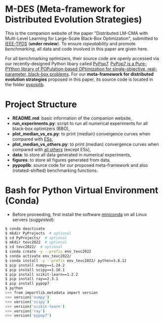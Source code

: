 # M-DES (Meta-framework for Distributed Evolution Strategies)

This is the companion website of the paper "Distributed LM-CMA with Multi-Level Learning for Large-Scale Black-Box Optimization", submitted to [IEEE-TPDS](https://ieeexplore.ieee.org/xpl/RecentIssue.jsp?punumber=4235) (**under review**). To ensure *repeatability* and promote *benchmarking*, all data and code involved in this paper are given here.

For all benchmarking optimizers, their source code are openly accessed via our recently-designed Python libary called [PyPop7](https://github.com/Evolutionary-Intelligence/pypop). [PyPop7 is a Pure-PYthon library of POPulation-based OPtimization for single-objective, real-parameter, black-box problems](https://pypop.readthedocs.io/). For our **meta-framework for distributed evolution strategies** proposed in this paper, its source code is located in the folder [pypoplib](https://github.com/Evolutionary-Intelligence/M-DES/tree/main/pypoplib).

# Project Structure

* **README.md**: basic information of the companion website,
* **run_experiments.py**: script to run all numerical experiments for all black-box optimizers (BBO),
* **plot_median_vs_es.py**: to print (median) convergence curves when compared with [ESs](https://pypop.readthedocs.io/en/latest/es/es.html),
* **plot_median_vs_others.py**: to print (median) convergence curves when compared with [all others](https://pypop.readthedocs.io/en/latest/index.html) (except ESs),
* **data**: to store all data generated in numerical experiments,
* **figures**: to store all figures generated from data,
* **pypoplib**: source code for our proposed meta-framework and also (rotated-shifted) benchmarking functions.

# Bash for Python Virtual Environment (Conda)

* Before proceeding, first install the software [miniconda](https://docs.conda.io/en/latest/miniconda.html) on all Linux servers (*suggested*):

```bash
$ conda deactivate
$ mkdir PyProjects  # optional
$ cd PyProjects/  # optional
$ mkdir tevc2022  # optional
$ cd tevc2022/  # optional
$ conda create -y --prefix env_tevc2022
$ conda activate env_tevc2022/
$ conda install -y --prefix env_tevc2022/ python=3.8.12
$ pip install numpy==1.24.2
$ pip install scipy==1.10.1
$ pip install scikit-learn==1.2.2
$ pip install ray==2.3.1
$ pip install pypop7
$ python
>>> from importlib.metadata import version
>>> version('numpy')
>>> version('scipy')
>>> version('scikit-learn')
>>> version('ray')
>>> version('pypop7')
```
